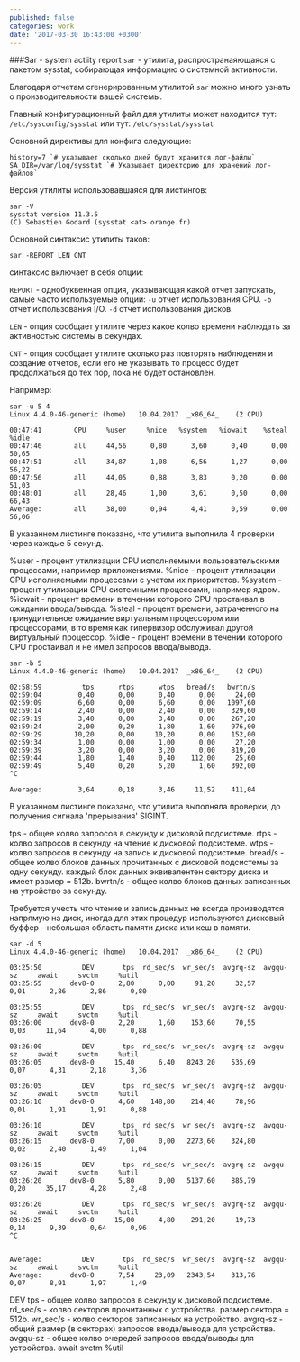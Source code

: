 ```yaml
---
published: false
categories: work
date: '2017-03-30 16:43:00 +0300'
---
```

###Sar - system actiity report
`sar` - утилита, распространаяющаяся с пакетом sysstat, собирающая информацию о системной активности.

Благодаря отчетам сгенерированным утилитой `sar` можно много узнать о производительности вашей системы.

Главный конфигурационный файл для утилиты может находится тут: `/etc/sysconfig/sysstat` или тут: `/etc/sysstat/sysstat`

Основной директивы для конфига следующие:

```
history=7 `# указывает сколько дней будут хранится лог-файлы`
SA_DIR=/var/log/sysstat `# Указывает директорию для хранений лог-файлов`
```

Версия утилиты использовавшаяся для листингов:

```
sar -V
sysstat version 11.3.5
(C) Sebastien Godard (sysstat <at> orange.fr)
```

Основной синтаксис утилиты таков:

`sar -REPORT LEN CNT`

синтаксис включает в себя опции:

`REPORT` - однобуквенная опция, указывающая какой отчет запускать, самые часто используемые опции:
`-u` отчет использования CPU.
`-b` отчет использования I/O.
`-d` отчет использования дисков.

`LEN` - опция сообщает утилите через какое колво времени наблюдать за активностью системы в секундах.

`CNT` - опция сообщает утилите сколько раз повторять наблюдения и создание отчетов, если его не указывать то процесс будет продолжаться до тех пор, пока не будет остановлен.

Например:

```
sar -u 5 4
Linux 4.4.0-46-generic (home) 	10.04.2017 	_x86_64_	(2 CPU)

00:47:41        CPU     %user     %nice   %system   %iowait    %steal     %idle
00:47:46        all     44,56      0,80      3,60      0,40      0,00     50,65
00:47:51        all     34,87      1,08      6,56      1,27      0,00     56,22
00:47:56        all     44,05      0,88      3,83      0,20      0,00     51,03
00:48:01        all     28,46      1,00      3,61      0,50      0,00     66,43
Average:        all     38,00      0,94      4,41      0,59      0,00     56,06
```
В указанном листинге показано, что утилита выполнила 4 проверки через каждые 5 секунд.

%user - процент утилизации CPU исполняемыми пользовательскими процессами, например приложениями.
%nice - процент утилизации CPU исполняемыми процессами с учетом их приоритетов.
%system - процент утилизации CPU системными процессами, например ядром.
%iowait - процент времени в течении которого CPU простаивал в ожидании ввода/вывода.
%steal - процент времени, затраченного на принудительное ожидание виртуальным процессором или процессорами, в то время как гипервизор обслуживал другой виртуальный процессор.
%idle - процент времени в течении которого CPU простаивал и не имел запросов ввода/вывода.

```
sar -b 5
Linux 4.4.0-46-generic (home) 	10.04.2017 	_x86_64_	(2 CPU)

02:58:59          tps      rtps      wtps   bread/s   bwrtn/s
02:59:04         0,40      0,00      0,40      0,00     24,00
02:59:09         6,60      0,00      6,60      0,00   1097,60
02:59:14         2,40      0,00      2,40      0,00    329,60
02:59:19         3,40      0,00      3,40      0,00    267,20
02:59:24         2,00      0,20      1,80      1,60    976,00
02:59:29        10,20      0,00     10,20      0,00    152,00
02:59:34         1,00      0,00      1,00      0,00     27,20
02:59:39         3,20      0,00      3,20      0,00    819,20
02:59:44         1,80      1,40      0,40    112,00     25,60
02:59:49         5,40      0,20      5,20      1,60    392,00
^C

Average:         3,64      0,18      3,46     11,52    411,04
```
В указанном листинге показано, что утилита выполняла проверки, до получения сигнала 'прерывания' SIGINT.

tps - общее колво запросов в секунду к дисковой подсистеме.
rtps - колво запросов в секунду на чтение к дисковой подсистеме.
wtps - колво запросов в секунду на запись к дисковой подсистеме.
bread/s - общее колво блоков данных прочитанных с дисковой подсистемы за одну секунду. каждый блок данных эквивалентен сектору диска и имеет размер = 512b.
bwrtn/s - общее колво блоков данных записанных на утройство за секунду. 

Требуется учесть что чтение и запись данных не всегда производятся  напрямую на диск, иногда для этих процедур используются дисковый буффер - небольшая область памяти диска или кеш в памяти.

```
sar -d 5
Linux 4.4.0-46-generic (home) 	10.04.2017 	_x86_64_	(2 CPU)

03:25:50          DEV       tps  rd_sec/s  wr_sec/s  avgrq-sz  avgqu-sz     await     svctm     %util
03:25:55       dev8-0      2,80      0,00     91,20     32,57      0,01      2,86      2,86      0,80

03:25:55          DEV       tps  rd_sec/s  wr_sec/s  avgrq-sz  avgqu-sz     await     svctm     %util
03:26:00       dev8-0      2,20      1,60    153,60     70,55      0,03     11,64      4,00      0,88

03:26:00          DEV       tps  rd_sec/s  wr_sec/s  avgrq-sz  avgqu-sz     await     svctm     %util
03:26:05       dev8-0     15,40      6,40   8243,20    535,69      0,07      4,31      2,18      3,36

03:26:05          DEV       tps  rd_sec/s  wr_sec/s  avgrq-sz  avgqu-sz     await     svctm     %util
03:26:10       dev8-0      4,60    148,80    214,40     78,96      0,01      1,91      1,91      0,88

03:26:10          DEV       tps  rd_sec/s  wr_sec/s  avgrq-sz  avgqu-sz     await     svctm     %util
03:26:15       dev8-0      7,00      0,00   2273,60    324,80      0,02      2,40      1,49      1,04

03:26:15          DEV       tps  rd_sec/s  wr_sec/s  avgrq-sz  avgqu-sz     await     svctm     %util
03:26:20       dev8-0      5,80      0,00   5137,60    885,79      0,20     35,17      4,28      2,48

03:26:20          DEV       tps  rd_sec/s  wr_sec/s  avgrq-sz  avgqu-sz     await     svctm     %util
03:26:25       dev8-0     15,00      4,80    291,20     19,73      0,14      9,39      0,64      0,96
^C


Average:          DEV       tps  rd_sec/s  wr_sec/s  avgrq-sz  avgqu-sz     await     svctm     %util
Average:       dev8-0      7,54     23,09   2343,54    313,76      0,07      8,91      1,97      1,49
```

DEV
tps - общее колво запросов в секунду к дисковой подсистеме.
rd_sec/s - колво секторов прочитанных с устройства. размер сектора = 512b.
wr_sec/s - колво секторов записанных на устройство.
avgrq-sz - общий размер (в секторах) запросов ввода/вывода для устройства.
avgqu-sz - общее колво очередей запросов ввода/выводы для устройства.
await
svctm
%util